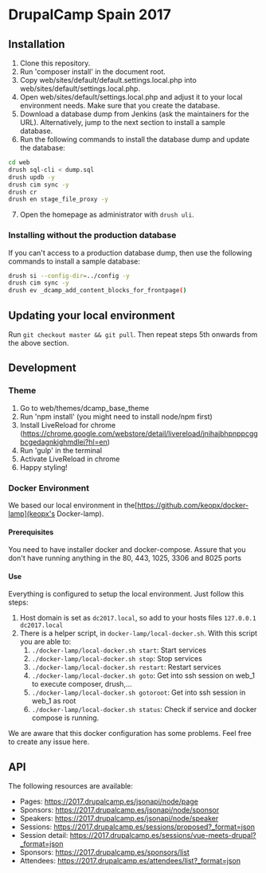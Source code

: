 # DrupalCamp Spain 2017

## Installation
1. Clone this repository.
2. Run 'composer install' in the document root.
3. Copy web/sites/default/default.settings.local.php into
   web/sites/default/settings.local.php.
4. Open web/sites/default/settings.local.php and adjust it
   to your local environment needs. Make sure that you create the database.
5. Download a database dump from Jenkins (ask the maintainers for the URL).
   Alternatively, jump to the next section to install a sample database.
6. Run the following commands to install the database dump and update the
   database:
```bash
cd web
drush sql-cli < dump.sql
drush updb -y
drush cim sync -y
drush cr
drush en stage_file_proxy -y
```
7. Open the homepage as administrator with `drush uli`.

### Installing without the production database
If you can't access to a production database dump, then use the following
commands to install a sample database:

```bash
drush si --config-dir=../config -y
drush cim sync -y
drush ev _dcamp_add_content_blocks_for_frontpage()
```

## Updating your local environment
Run `git checkout master && git pull`. Then repeat steps 5th onwards from the above section.

## Development

### Theme
1. Go to web/themes/dcamp_base_theme
1. Run 'npm install' (you might need to install node/npm first)
1. Install LiveReload for chrome (https://chrome.google.com/webstore/detail/livereload/jnihajbhpnppcggbcgedagnkighmdlei?hl=en)
1. Run 'gulp' in the terminal
1. Activate LiveReload in chrome
1. Happy styling!


### Docker Environment
We based our local environment in the[https://github.com/keopx/docker-lamp](keopx's Docker-lamp).

#### Prerequisites
You need to have installer docker and docker-compose. 
Assure that you don't have running anything in the 80, 443, 1025, 3306 and 8025 ports
#### Use
Everything is configured to setup the local environment. Just follow this steps:

1. Host domain is set as `dc2017.local`, so add to your hosts files `127.0.0.1  dc2017.local`
2. There is a helper script, in `docker-lamp/local-docker.sh`. With this script you are able to:
    1. `./docker-lamp/local-docker.sh start`: Start services
    2. `./docker-lamp/local-docker.sh stop`: Stop services
    3. `./docker-lamp/local-docker.sh restart`: Restart services
    4. `./docker-lamp/local-docker.sh goto`: Get into ssh session on web_1 to execute composer, drush,...
    5. `./docker-lamp/local-docker.sh gotoroot`: Get into ssh session in web_1 as root
    6. `./docker-lamp/local-docker.sh status`: Check if service and docker compose is running.
    
We are aware that this docker configuration has some problems. Feel free to create any issue here. 

## API
The following resources are available:

* Pages: https://2017.drupalcamp.es/jsonapi/node/page
* Sponsors: https://2017.drupalcamp.es/jsonapi/node/sponsor
* Speakers: https://2017.drupalcamp.es/jsonapi/node/speaker
* Sessions: https://2017.drupalcamp.es/sessions/proposed?_format=json
* Session detail: https://2017.drupalcamp.es/sessions/vue-meets-drupal?_format=json
* Sponsors: https://2017.drupalcamp.es/sponsors/list
* Attendees: https://2017.drupalcamp.es/attendees/list?_format=json
